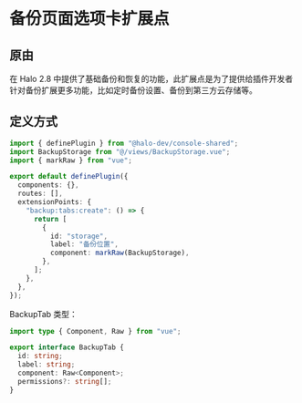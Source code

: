 # 备份页面选项卡扩展点

## 原由

在 Halo 2.8 中提供了基础备份和恢复的功能，此扩展点是为了提供给插件开发者针对备份扩展更多功能，比如定时备份设置、备份到第三方云存储等。

## 定义方式

```ts
import { definePlugin } from "@halo-dev/console-shared";
import BackupStorage from "@/views/BackupStorage.vue";
import { markRaw } from "vue";

export default definePlugin({
  components: {},
  routes: [],
  extensionPoints: {
    "backup:tabs:create": () => {
      return [
        {
          id: "storage",
          label: "备份位置",
          component: markRaw(BackupStorage),
        },
      ];
    },
  },
});
```

BackupTab 类型：

```ts
import type { Component, Raw } from "vue";

export interface BackupTab {
  id: string;
  label: string;
  component: Raw<Component>;
  permissions?: string[];
}

```
